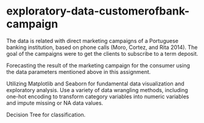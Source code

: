 # exploratory-data-customerofbank-campaign
The data is related with direct marketing campaigns of a Portuguese banking institution, based on phone calls (Moro, Cortez, and Rita 2014).  The goal of the campaigns were to get the clients to subscribe to a term deposit. 

Forecasting the result of the marketing campaign for the consumer using the data parameters mentioned above in this assignment.

Utilizing Matplotlib and Seaborn for fundamental data visualization and exploratory analysis. Use a variety of data wrangling methods, including one-hot encoding to transform category variables into numeric variables and impute missing or NA data values.

Decision Tree for classification.



